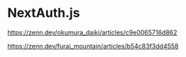 # NextAuth.js

https://zenn.dev/okumura_daiki/articles/c9e0065716d862

https://zenn.dev/furai_mountain/articles/b54c83f3dd4558
